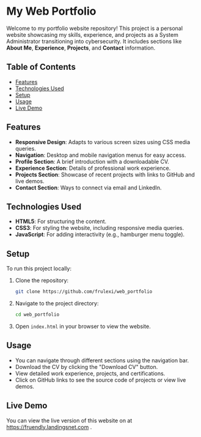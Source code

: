 # My Web Portfolio

Welcome to my portfolio website repository! This project is a personal website showcasing my skills, experience, and projects as a System Administrator transitioning into cybersecurity. It includes sections like **About Me**, **Experience**, **Projects**, and **Contact** information.

## Table of Contents
- [Features](#features)
- [Technologies Used](#technologies-used)
- [Setup](#setup)
- [Usage](#usage)
- [Live Demo](#live-demo)

## Features
- **Responsive Design**: Adapts to various screen sizes using CSS media queries.
- **Navigation**: Desktop and mobile navigation menus for easy access.
- **Profile Section**: A brief introduction with a downloadable CV.
- **Experience Section**: Details of professional work experience.
- **Projects Section**: Showcase of recent projects with links to GitHub and live demos.
- **Contact Section**: Ways to connect via email and LinkedIn.

## Technologies Used
- **HTML5**: For structuring the content.
- **CSS3**: For styling the website, including responsive media queries.
- **JavaScript**: For adding interactivity (e.g., hamburger menu toggle).

## Setup
To run this project locally:
1. Clone the repository:
   ```bash
   git clone https://github.com/frulexi/web_portfolio
   ```
2. Navigate to the project directory:
   ```bash
   cd web_portfolio
   ```
3. Open `index.html` in your browser to view the website.

## Usage
- You can navigate through different sections using the navigation bar.
- Download the CV by clicking the "Download CV" button.
- View detailed work experience, projects, and certifications.
- Click on GitHub links to see the source code of projects or view live demos.

## Live Demo
You can view the live version of this website on at https://fruendly.landingsnet.com .

